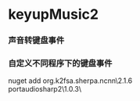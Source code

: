 # keyupMusic2
### 声音转键盘事件
### 自定义不同程序下的键盘事件

nuget add 
org.k2fsa.sherpa.ncnn\2.1.6\
portaudiosharp2\1.0.3\